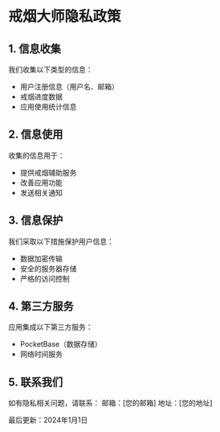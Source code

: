 # 戒烟大师隐私政策

## 1. 信息收集
我们收集以下类型的信息：
- 用户注册信息（用户名、邮箱）
- 戒烟进度数据
- 应用使用统计信息

## 2. 信息使用
收集的信息用于：
- 提供戒烟辅助服务
- 改善应用功能
- 发送相关通知

## 3. 信息保护
我们采取以下措施保护用户信息：
- 数据加密传输
- 安全的服务器存储
- 严格的访问控制

## 4. 第三方服务
应用集成以下第三方服务：
- PocketBase（数据存储）
- 网络时间服务

## 5. 联系我们
如有隐私相关问题，请联系：
邮箱：[您的邮箱]
地址：[您的地址]

最后更新：2024年1月1日

